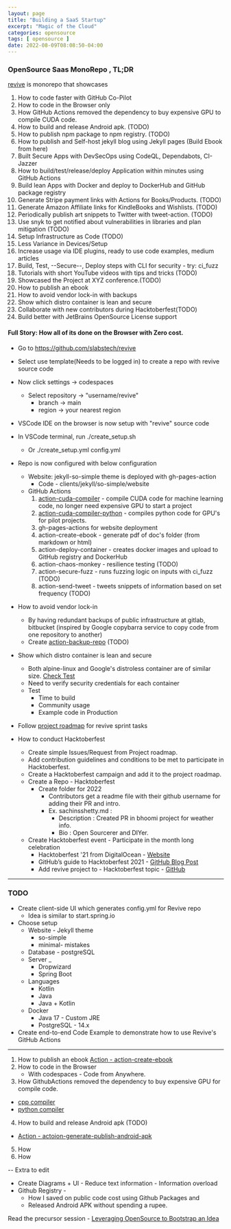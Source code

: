 ```yaml
---
layout: page
title: "Building a SaaS Startup"
excerpt: "Magic of the Cloud"
categories: opensource
tags: [ opensource ]
date: 2022-08-09T08:08:50-04:00
---
```


### OpenSource Saas MonoRepo , TL;DR

[revive](https://github.com/slabstech/revive) is monorepo that showcases 
1. How to code faster with GitHub Co-Pilot 
2. How to code in the Browser only
3. How GitHub Actions removed the dependency to buy expensive GPU to compile CUDA code.
4. How to build and release Android apk. (TODO)
5. How to publish npm package to npm registry. (TODO)
6. How to publish and Self-host jekyll blog using Jekyll pages (Build Ebook from here)
7. Built Secure Apps with DevSecOps using CodeQL, Dependabots, CI-Jazzer
8. How to build/test/release/deploy Application within minutes using GitHub Actions
9. Build lean Apps with Docker and deploy to DockerHub and GitHub package registry
10. Generate Stripe payment links with Actions for Books/Products. (TODO)
11. Generate Amazon Affiliate links for KindleBooks and Wishlists. (TODO)
12. Periodically publish art snippets to Twitter with tweet-action. (TODO)
13. Use snyk to get notified about vulnerabilities in libraries and plan mitigation (TODO)
14. Setup Infrastructure as Code (TODO)
15. Less Variance in Devices/Setup
16. Increase usage via IDE plugins, ready to use code examples, medium articles
17. Build, Test, --Secure--, Deploy steps with CLI for security - try: ci_fuzz
18. Tutorials with short YouTube videos with tips and tricks (TODO)
19. Showcased the Project at XYZ conference.(TODO)
20. How to publish an ebook
21. How to avoid vendor lock-in with backups
22. Show which distro container is lean and secure
23. Collaborate with new contributors during Hacktoberfest(TODO)
24. Build better with JetBrains OpenSource License support


#### Full Story: How all of its done on the Browser with Zero cost.
* Go to https://github.com/slabstech/revive
* Select use template(Needs to be logged in) to create a repo with revive source code
* Now click settings -> codespaces
  * Select repository -> "username/revive"
    * branch -> main
    * region -> your nearest region
* VSCode IDE on the browser is now setup with "revive" source code
* In VSCode terminal, run ./create_setup.sh 
  * Or ./create_setup.yml config.yml
* Repo is now configured with below configuration
  * Website: jekyll-so-simple theme is deployed with gh-pages-action
    * Code - clients/jekyll/so-simple/website
  * GitHub Actions
    1. [action-cuda-compiler]((https://github.com/slabstech/action-cuda-compiler)) - compile CUDA code for machine learning code, no longer need expensive GPU to start a project
    2. [action-cuda-compiler-python]((https://github.com/slabstech/action-cuda-compiler-python)) - compiles python code for GPU's for pilot projects.
    3. gh-pages-actions for website deployment
    4. action-create-ebook - generate pdf of doc's folder (from markdown or html)
    5. action-deploy-container - creates docker images and upload to GitHub registry and DockerHub
    6. action-chaos-monkey - resilience testing (TODO)
    7. action-secure-fuzz - runs fuzzing logic on inputs with ci_fuzz (TODO)
    8. action-send-tweet - tweets snippets of information based on set frequency (TODO)

* How to avoid vendor lock-in
  * By having redundant backups of public infrastructure at gitlab, bitbucket (inspired by Google copybarra service to copy code from one repository to another)
  * Create [action-backup-repo](https://github.com/slabstech) (TODO)
* Show which distro container is lean and secure
  * Both alpine-linux and Google's distroless container are of similar size. [Check Test](https://github.com/slabstech/docker)
  * Need to verify security credentials for each container
  * Test 
    * Time to build
    * Community usage
    * Example code in Production
* Follow [project roadmap](https://github.com/orgs/slabstech/projects/1) for revive sprint tasks

* How to conduct Hacktoberfest
  * Create simple Issues/Request from Project roadmap.
  * Add contribution guidelines and conditions to be met to participate in Hacktoberfest.
  * Create a Hacktoberfest campaign and add it to the project roadmap.
  * Create a Repo - Hacktoberfest
    * Create folder for 2022
      * Contributors get a readme file with their github username for adding their PR and intro.
      * Ex. sachinsshetty.md : 
        * Description : Created PR in bhoomi project for weather info.
        * Bio : Open Sourcerer and DIYer.
  * Create Hacktoberfest event - Participate in the month long celebration
    * Hacktoberfest '21  from DigitalOcean - [Website](https://hacktoberfest.digitalocean.com/)
    * GitHub’s guide to Hacktoberfest 2021  - [GitHub Blog Post](https://github.blog/2021-10-07-githubs-guide-hacktoberfest-2021/)
    * Add revive project to - Hacktoberfest topic - [GitHub](https://github.com/topics/hacktoberfest) 


---
### TODO 
* Create client-side UI which generates config.yml for Revive repo 
  * Idea is similar to start.spring.io 
* Choose setup
  * Website - Jekyll theme
    * so-simple
    * minimal- mistakes
  * Database - postgreSQL
  * Server _
    * Dropwizard
    * Spring Boot
  * Languages
    * Kotlin
    * Java
    * Java + Kotlin
  * Docker
    * Java 17 - Custom JRE
    * PostgreSQL - 14.x
* Create end-to-end Code Example to demonstrate how to use Revive's GitHub Actions


---
1. How to publish an ebook
  [Action - action-create-ebook](https://github.com/slabstech/action-create-ebook)
2. How to code in the Browser
   * With codespaces - Code from Anywhere.
3. How GithubActions removed the dependency to buy expensive GPU for compile code.
  * [cpp compiler](https://github.com/slabstech/action-cuda-compiler)
  * [python compiler](https://github.com/slabstech/action-cuda-compiler-python)
4. How to build and release Android apk (TODO)
  * [Action - actoion-generate-publish-android-apk](https://github.com/slabstech/)
5. How
6. How



-- Extra to edit
* Create Diagrams + UI - Reduce text information - Information overload
* Github Registry -
  * How I saved on public code cost using Github Packages and
  * Released Android APK without spending a rupee.

Read the precursor session - [Leveraging OpenSource to Bootstrap an Idea](https://gaganyatri.com/opensource/leveraging-opensource/)

